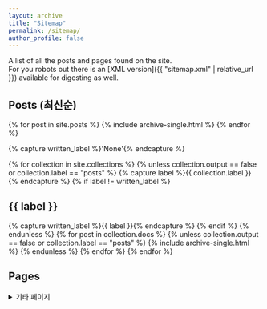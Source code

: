 ```yaml
---
layout: archive
title: "Sitemap"
permalink: /sitemap/
author_profile: false
---
```


A list of all the posts and pages found on the site.  
For you robots out there is an [XML version]({{ "sitemap.xml" | relative_url }}) available for digesting as well.

<h2>Posts (최신순)</h2>
{% for post in site.posts %}
  {% include archive-single.html %}
{% endfor %}

{% capture written_label %}'None'{% endcapture %}

{% for collection in site.collections %}
{% unless collection.output == false or collection.label == "posts" %}
  {% capture label %}{{ collection.label }}{% endcapture %}
  {% if label != written_label %}
  <h2>{{ label }}</h2>
  {% capture written_label %}{{ label }}{% endcapture %}
  {% endif %}
{% endunless %}
{% for post in collection.docs %}
  {% unless collection.output == false or collection.label == "posts" %}
  {% include archive-single.html %}
  {% endunless %}
{% endfor %}
{% endfor %}

<h2>Pages</h2>
<details>
  <summary>기타 페이지</summary>
  {% for post in site.pages %}
    {% include archive-single.html %}
  {% endfor %}
</details>